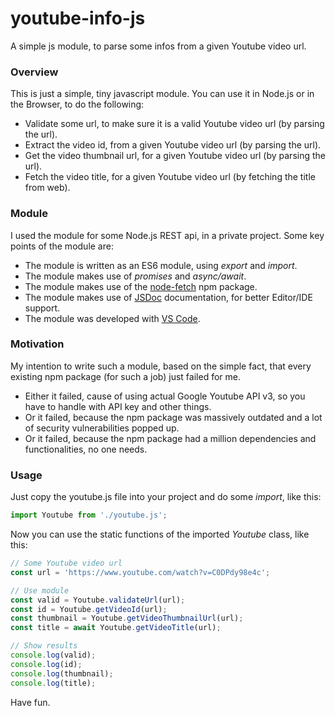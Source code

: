 # youtube-info-js
A simple js module, to parse some infos from a given Youtube video url.

### Overview
This is just a simple, tiny javascript module. You can use it in Node.js or in the Browser, to do the following:
- Validate some url, to make sure it is a valid Youtube video url (by parsing the url).
- Extract the video id, from a given Youtube video url (by parsing the url).
- Get the video thumbnail url, for a given Youtube video url (by parsing the url).
- Fetch the video title, for a given Youtube video url (by fetching the title from web).

### Module
I used the module for some Node.js REST api, in a private project. Some key points of the module are:
- The module is written as an ES6 module, using *export* and *import*.
- The module makes use of *promises* and *async/await*.
- The module makes use of the [node-fetch](https://www.npmjs.com/package/node-fetch) npm package.
- The module makes use of [JSDoc](https://jsdoc.app) documentation, for better Editor/IDE support.
- The module was developed with [VS Code](https://code.visualstudio.com).

### Motivation
My intention to write such a module, based on the simple fact, that every existing npm package (for such a job) just failed for me.
- Either it failed, cause of using actual Google Youtube API v3, so you have to handle with API key and other things.
- Or it failed, because the npm package was massively outdated and a lot of security vulnerabilities popped up.
- Or it failed, because the npm package had a million dependencies and functionalities, no one needs.

### Usage
Just copy the youtube.js file into your project and do some *import*, like this:

```javascript
import Youtube from './youtube.js';
```
Now you can use the static functions of the imported *Youtube* class, like this:

```javascript
// Some Youtube video url
const url = 'https://www.youtube.com/watch?v=C0DPdy98e4c';

// Use module
const valid = Youtube.validateUrl(url);
const id = Youtube.getVideoId(url);
const thumbnail = Youtube.getVideoThumbnailUrl(url);
const title = await Youtube.getVideoTitle(url);

// Show results
console.log(valid);
console.log(id);
console.log(thumbnail);
console.log(title);
```
Have fun.
